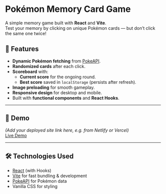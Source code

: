 # Pokémon Memory Card Game

A simple memory game built with **React** and **Vite**.  
Test your memory by clicking on unique Pokémon cards — but don’t click the same one twice!  

## 🎯 Features
- **Dynamic Pokémon fetching** from [PokeAPI](https://pokeapi.co/).
- **Randomized cards** after each click.
- **Scoreboard** with:
  - **Current score** for the ongoing round.
  - **Best score** saved in `localStorage` (persists after refresh).
- **Image preloading** for smooth gameplay.
- **Responsive design** for desktop and mobile.
- Built with **functional components** and **React Hooks**.

---

## 📸 Demo
*(Add your deployed site link here, e.g. from Netlify or Vercel)*  
[Live Demo](https://odin-react-memory-card-peach.vercel.app/)

---

## 🛠️ Technologies Used
- [React](https://reactjs.org/) (with Hooks)
- [Vite](https://vitejs.dev/) for fast bundling & development
- [PokeAPI](https://pokeapi.co/) for Pokémon data
- Vanilla CSS for styling


